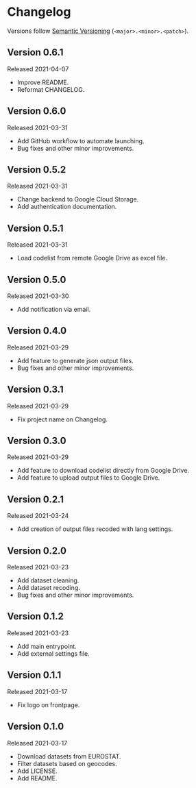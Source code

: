 # Changelog

Versions follow [Semantic Versioning](https://semver.org/) (`<major>.<minor>.<patch>`).

## Version 0.6.1

Released 2021-04-07

- Improve README.
- Reformat CHANGELOG.

## Version 0.6.0

Released 2021-03-31

- Add GitHub workflow to automate launching.
- Bug fixes and other minor improvements.

## Version 0.5.2

Released 2021-03-31

- Change backend to Google Cloud Storage.
- Add authentication documentation.

## Version 0.5.1

Released 2021-03-31

- Load codelist from remote Google Drive as excel file.

## Version 0.5.0

Released 2021-03-30

- Add notification via email.

## Version 0.4.0

Released 2021-03-29

- Add feature to generate json output files.
- Bug fixes and other minor improvements.

## Version 0.3.1

Released 2021-03-29

- Fix project name on Changelog.

## Version 0.3.0

Released 2021-03-29

- Add feature to download codelist directly from Google Drive.
- Add feature to upload output files to Google Drive.

## Version 0.2.1

Released 2021-03-24

- Add creation of output files recoded with lang settings.

## Version 0.2.0

Released 2021-03-23

- Add dataset cleaning.
- Add dataset recoding.
- Bug fixes and other minor improvements.

## Version 0.1.2

Released 2021-03-23

- Add main entrypoint.
- Add external settings file.

## Version 0.1.1

Released 2021-03-17

- Fix logo on frontpage.

## Version 0.1.0

Released 2021-03-17

- Download datasets from EUROSTAT.
- Filter datasets based on geocodes.
- Add LICENSE.
- Add README.

